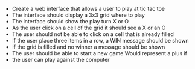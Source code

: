 - Create a web interface that allows a user to play at tic tac toe
 - The interface should display a 3x3 grid where to play
 - The interface should show the play turn X or O
 - As the user click on a cell of the grid it should see a X or an O
 - The user should not be able to click on a cell that is already filled
 - If the user place three items in a row, a WIN message should be shown 
 - If the grid is filled and no winner a message should be shown 
 - The user should be able to start a new game
Would represent a plus if
 - the user can play against the computer 
